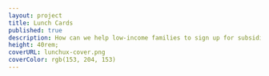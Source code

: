 ```yaml
---
layout: project
title: Lunch Cards
published: true
description: How can we help low-income families to sign up for subsidized school lunches?
height: 40rem;
coverURL: lunchux-cover.png
coverColor: rgb(153, 204, 153)
---
```

